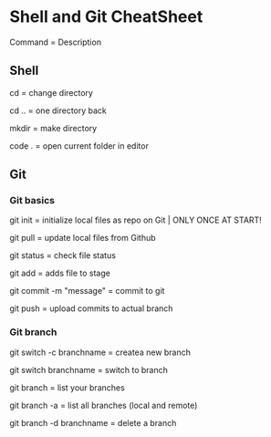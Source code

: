 # Shell and Git CheatSheet

Command = Description

## Shell

cd = change directory

cd .. = one directory back

mkdir = make directory

code . = open current folder in editor

## Git

### Git basics

git init = initialize local files as repo on Git | ONLY ONCE AT START!

git pull = update local files from Github

git status = check file status

git add = adds file to stage

git commit -m "message" = commit to git

git push = upload commits to actual branch

### Git branch

git switch -c branchname = createa new branch

git switch branchname = switch to branch

git branch = list your branches

git branch -a = list all branches (local and remote)

git branch -d branchname = delete a branch
